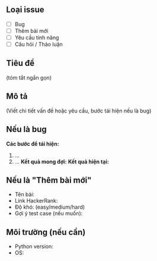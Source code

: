 ## Loại issue
- [ ] Bug
- [ ] Thêm bài mới
- [ ] Yêu cầu tính năng
- [ ] Câu hỏi / Thảo luận

## Tiêu đề
(tóm tắt ngắn gọn)

## Mô tả
(Viết chi tiết vấn đề hoặc yêu cầu, bước tái hiện nếu là bug)

## Nếu là bug
**Các bước để tái hiện:**
1. ...
2. ...
**Kết quả mong đợi:**
**Kết quả hiện tại:**

## Nếu là "Thêm bài mới"
- Tên bài:
- Link HackerRank:
- Độ khó: (easy/medium/hard)
- Gợi ý test case (nếu muốn):

## Môi trường (nếu cần)
- Python version:
- OS:

